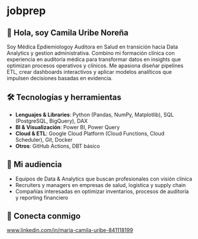 # jobprep

## 👋 Hola, soy Camila Uribe Noreña

Soy Médica Epdiemiologoy Auditora en Salud en transición hacia Data Analytics y gestion administrativa. Combino mi formación clínica con experiencia en auditoría médica para transformar datos en insights que optimizan procesos operativos y clínicos. Me apasiona diseñar pipelines ETL, crear dashboards interactivos y aplicar modelos analíticos que impulsen decisiones basadas en evidencia.

## 🛠 Tecnologías y herramientas

- **Lenguajes & Libraries**: Python (Pandas, NumPy, Matplotlib), SQL (PostgreSQL, BigQuery), DAX  
- **BI & Visualización**: Power BI, Power Query  
- **Cloud & ETL**: Google Cloud Platform (Cloud Functions, Cloud Scheduler), Git, Docker  
- **Otros**: GitHub Actions, DBT básico

## 🎯 Mi audiencia

- Equipos de Data & Analytics que buscan profesionales con visión clínica   
- Recruiters y managers en empresas de salud, logística y supply chain  
- Compañías interesadas en optimizar inventarios, procesos de auditoría y reporting financiero  

## 🔗 Conecta conmigo
www.linkedin.com/in/maria-camila-uribe-841118199
